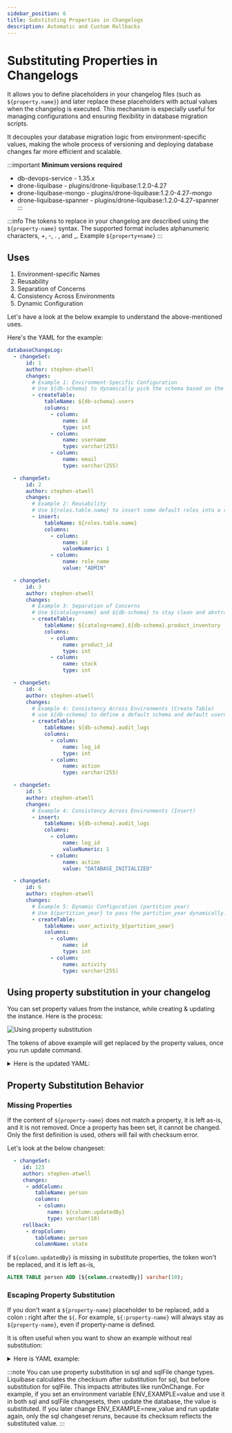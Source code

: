 ```yaml
---
sidebar_position: 6
title: Substituting Properties in Changelogs
description: Automatic and Custom Rollbacks
---
```


# Substituting Properties in Changelogs
It allows you to define placeholders in your changelog files (such as `${property.name}`) and later replace these placeholders 
with actual values when the changelog is executed. This mechanism is especially useful for managing configurations and ensuring 
flexibility in database migration scripts.

It decouples your database migration logic from environment-specific values, making the whole process of versioning and 
deploying database changes far more efficient and scalable.

:::important
**Minimum versions required**
- db-devops-service - 1.35.x
- drone-liquibase - plugins/drone-liquibase:1.2.0-4.27
- drone-liquibase-mongo - plugins/drone-liquibase:1.2.0-4.27-mongo
- drone-liquibase-spanner - plugins/drone-liquibase:1.2.0-4.27-spanner
:::

:::info
The tokens to replace in your changelog are described using the `${property-name}` syntax.
The supported format includes alphanumeric characters, +, -, . , and _. Example `${property+name}`
:::

## Uses
1. Environment-specific Names
2. Reusability
3. Separation of Concerns
4. Consistency Across Environments
5. Dynamic Configuration

Let's have a look at the below example to understand the above-mentioned uses.

Here's the YAML for the example:
```yaml
databaseChangeLog:
  - changeSet:
      id: 1
      author: stephen-atwell
      changes:
        # Example 1: Environment-Specific Configuration
        # Use ${db-schema} to dynamically pick the schema based on the environment (dev, prod, etc.)
        - createTable:
            tableName: ${db-schema}.users
            columns:
              - column:
                  name: id
                  type: int
              - column:
                  name: username
                  type: varchar(255)
              - column:
                  name: email
                  type: varchar(255)

  - changeSet:
      id: 2
      author: stephen-atwell
      changes:
        # Example 2: Reusability
        # Use ${roles.table.name} to insert some default roles into a roles table, but the actual table name may differ across projects.
        - insert:
            tableName: ${roles.table.name}
            columns:
              - column:
                  name: id
                  valueNumeric: 1
              - column:
                  name: role_name
                  value: "ADMIN"

  - changeSet:
      id: 3
      author: stephen-atwell
      changes:
        # Example 3: Separation of Concerns
        # Use ${catalog+name} and ${db-schema} to stay clean and abstract out database details (like schema or catalog name).
        - createTable:
            tableName: ${catalog+name}.${db-schema}.product_inventory
            columns:
              - column:
                  name: product_id
                  type: int
              - column:
                  name: stock
                  type: int

  - changeSet:
      id: 4
      author: stephen-atwell
      changes:
        # Example 4: Consistency Across Environments (Create Table)
        # use ${db-schema} to define a default schema and default username for multiple operations (create tables, grants, inserts). Instead of copying the same values again and again, you just use properties
        - createTable:
            tableName: ${db-schema}.audit_logs
            columns:
              - column:
                  name: log_id
                  type: int
              - column:
                  name: action
                  type: varchar(255)

  - changeSet:
      id: 5
      author: stephen-atwell
      changes:
        # Example 4: Consistency Across Environments (Insert)
        - insert:
            tableName: ${db-schema}.audit_logs
            columns:
              - column:
                  name: log_id
                  valueNumeric: 1
              - column:
                  name: action
                  value: "DATABASE_INITIALIZED"

  - changeSet:
      id: 6
      author: stephen-atwell
      changes:
        # Example 5: Dynamic Configuration (partition year)
        # Use ${partition_year} to pass the partition_year dynamically.
        - createTable:
            tableName: user_activity_${partition_year}
            columns:
              - column:
                  name: id
                  type: int
              - column:
                  name: activity
                  type: varchar(255)
```

## Using property substitution in your changelog
You can set property values from the instance, while creating & updating the instance.
Here is the process:

![Using property substitution](./static/using-property-substitution.png)

The tokens of above example will get replaced by the property values, once you run update command.
<details>
<summary>Here is the updated YAML:</summary>

```yaml
databaseChangeLog:
  - changeSet:
      id: 1
      author: stephen-atwell
      changes:
        # Example 1: Environment-Specific Configuration
        - createTable:
            tableName: dev.users
            columns:
              - column:
                  name: id
                  type: int
              - column:
                  name: username
                  type: varchar(255)
              - column:
                  name: email
                  type: varchar(255)

  - changeSet:
      id: 2
      author: stephen-atwell
      changes:
        # Example 2: Reusability
        - insert:
            tableName: application_roles
            columns:
              - column:
                  name: id
                  valueNumeric: 1
              - column:
                  name: role_name
                  value: "ADMIN"

  - changeSet:
      id: 3
      author: stephen-atwell
      changes:
        # Example 3: Separation of Concerns
        - createTable:
            tableName: main_catalog.dev.product_inventory
            columns:
              - column:
                  name: product_id
                  type: int
              - column:
                  name: stock
                  type: int

  - changeSet:
      id: 4
      author: stephen-atwell
      changes:
        # Example 4: Consistency Across Environments (Create Table)
        - createTable:
            tableName: dev.audit_logs
            columns:
              - column:
                  name: log_id
                  type: int
              - column:
                  name: action
                  type: varchar(255)

  - changeSet:
      id: 5
      author: stephen-atwell
      changes:
        # Example 4: Consistency Across Environments (Insert)
        - insert:
            tableName: dev.audit_logs
            columns:
              - column:
                  name: log_id
                  valueNumeric: 1
              - column:
                  name: action
                  value: "DATABASE_INITIALIZED"

  - changeSet:
      id: 6
      author: stephen-atwell
      changes:
        # Example 5: Dynamic Configuration (partition year)
        - createTable:
            tableName: user_activity_2025
            columns:
              - column:
                  name: id
                  type: int
              - column:
                  name: activity
                  type: varchar(255)
```
</details>

## Property Substitution Behavior

### Missing Properties
If the content of `${property-name}` does not match a property, it is left as-is, and it is not removed.
Once a property has been set, it cannot be changed. Only the first definition is used, others will fail with checksum error.

Let's look at the below changeset:
```yaml
  - changeSet:
     id: 123
     author: stephen-atwell
     changes:
      - addColumn:
         tableName: person
         columns:
          - column:
             name: ${column.updatedBy}
             type: varchar(10)
     rollback:
      - dropColumn:
         tableName: person
         columnName: state
```

if `${column.updatedBy}` is missing in substitute properties, the token won't be replaced, and it is left as-is,
```sql
ALTER TABLE person ADD [${column.createdBy}] varchar(10);
```

### Escaping Property Substitution
If you don't want a `${property-name}` placeholder to be replaced, add a colon **:** right after the `${`.
For example, `${:property-name}` will always stay as `${property-name}`, even if property-name is defined.

It is often useful when you want to show an example without real substitution:
<details>
<summary>Here is YAML example:</summary>
```yaml
databaseChangeLog:
  - changeSet:
      id: 2
      author: bikram
      changes:
        - comment: "Create table for schema ${:schema.name}"
```
</details>

:::note
You can use property substitution in sql and sqlFile change types. Liquibase calculates the checksum after substitution for sql, but before substitution for sqlFile.
This impacts attributes like runOnChange.
For example, if you set an environment variable ENV_EXAMPLE=value and use it in both sql and sqlFile changesets, then update the database, the value is substituted.
If you later change ENV_EXAMPLE=new_value and run update again, only the sql changeset reruns, because its checksum reflects the substituted value.
:::
